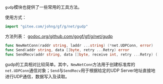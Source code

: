 `gudp`模块也提供了一些常用的工具方法。

使用方式：
```go
import "gitee.com/johng/gf/g/net/gudp"
```

方法列表：
[godoc.org/github.com/gogf/gf/g/net/gudp](https://godoc.org/github.com/gogf/gf/g/net/gudp)
```go
func NewNetConn(raddr string, laddr ...string) (*net.UDPConn, error)
func Send(addr string, data []byte, retry ...Retry) error
func SendRecv(addr string, data []byte, receive int, retry ...Retry) ([]byte, error)
```

gudp的工具相对比较简单。其中，```NewNetConn```方法用于创建标准库的```net.UDPConn```通信对象；```Send```与```SendRecv```用于根据给定的UDP Server地址直接地进行UDP通信，数据写入及读取。
